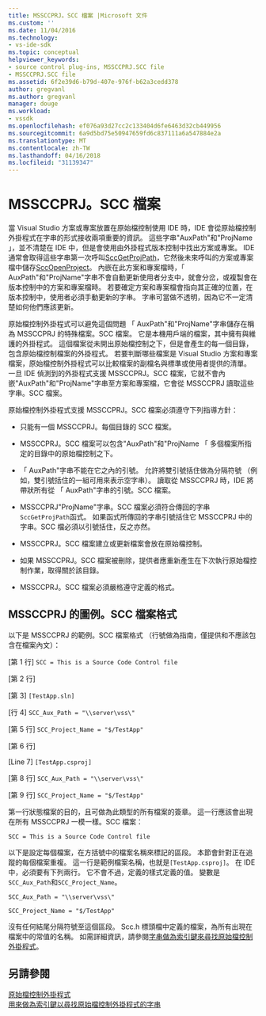 ```yaml
---
title: MSSCCPRJ。SCC 檔案 |Microsoft 文件
ms.custom: ''
ms.date: 11/04/2016
ms.technology:
- vs-ide-sdk
ms.topic: conceptual
helpviewer_keywords:
- source control plug-ins, MSSCCPRJ.SCC file
- MSSCCPRJ.SCC file
ms.assetid: 6f2e39d6-b79d-407e-976f-b62a3cedd378
author: gregvanl
ms.author: gregvanl
manager: douge
ms.workload:
- vssdk
ms.openlocfilehash: ef076a93d27cc2c133404d6fe6463d32cb449956
ms.sourcegitcommit: 6a9d5bd75e50947659fd6c837111a6a547884e2a
ms.translationtype: MT
ms.contentlocale: zh-TW
ms.lasthandoff: 04/16/2018
ms.locfileid: "31139347"
---
```

# <a name="mssccprjscc-file"></a>MSSCCPRJ。SCC 檔案
當 Visual Studio 方案或專案放置在原始檔控制使用 IDE 時，IDE 會從原始檔控制外掛程式在字串的形式接收兩項重要的資訊。 這些字串"AuxPath"和"ProjName 」，並不清楚在 IDE 中，但是會使用由外掛程式版本控制中找出方案或專案。 IDE 通常會取得這些字串第一次呼叫[SccGetProjPath](../extensibility/sccgetprojpath-function.md)，它然後未來呼叫的方案或專案檔中儲存[SccOpenProject](../extensibility/sccopenproject-function.md)。 內嵌在此方案和專案檔時，「 AuxPath"和"ProjName"字串不會自動更新使用者分支中，就會分岔，或複製會在版本控制中的方案和專案檔時。 若要確定方案和專案檔會指向其正確的位置，在版本控制中，使用者必須手動更新的字串。 字串可當做不透明，因為它不一定清楚如何他們應該更新。  
  
 原始檔控制外掛程式可以避免這個問題 「 AuxPath"和"ProjName"字串儲存在稱為 MSSCCPRJ 的特殊檔案。SCC 檔案。 它是本機用戶端的檔案，其中擁有與維護的外掛程式。 這個檔案從未開出原始檔控制之下，但是會產生的每一個目錄，包含原始檔控制檔案的外掛程式。 若要判斷哪些檔案是 Visual Studio 方案和專案檔案，原始檔控制外掛程式可以比較檔案的副檔名與標準或使用者提供的清單。 一旦 IDE 偵測到的外掛程式支援 MSSCCPRJ。SCC 檔案，它就不會內嵌"AuxPath"和"ProjName"字串至方案和專案檔，它會從 MSSCCPRJ 讀取這些字串。SCC 檔案。  
  
 原始檔控制外掛程式支援 MSSCCPRJ。SCC 檔案必須遵守下列指導方針：  
  
-   只能有一個 MSSCCPRJ。每個目錄的 SCC 檔案。  
  
-   MSSCCPRJ。SCC 檔案可以包含"AuxPath"和"ProjName 「 多個檔案所指定的目錄中的原始檔控制之下。  
  
-   「 AuxPath"字串不能在它之內的引號。 允許將雙引號括住做為分隔符號 （例如，雙引號括住的一組可用來表示空字串）。 讀取從 MSSCCPRJ 時，IDE 將帶狀所有從 「 AuxPath"字串的引號。SCC 檔案。  
  
-   MSSCCPRJ"ProjName"字串。SCC 檔案必須符合傳回的字串`SccGetProjPath`函式。 如果函式所傳回的字串引號括住它 MSSCCPRJ 中的字串。SCC 檔必須以引號括住，反之亦然。  
  
-   MSSCCPRJ。SCC 檔案建立或更新檔案會放在原始檔控制。  
  
-   如果 MSSCCPRJ。SCC 檔案被刪除，提供者應重新產生在下次執行原始檔控制作業，取得關於該目錄。  
  
-   MSSCCPRJ。SCC 檔案必須嚴格遵守定義的格式。  
  
## <a name="an-illustration-of-the-mssccprjscc-file-format"></a>MSSCCPRJ 的圖例。SCC 檔案格式  
 以下是 MSSCCPRJ 的範例。SCC 檔案格式 （行號做為指南，僅提供和不應該包含在檔案內文）：  
  
 [第 1 行] `SCC = This is a Source Code Control file`  
  
 [第 2 行]  
  
 [第 3] `[TestApp.sln]`  
  
 [行 4] `SCC_Aux_Path = "\\server\vss\"`  
  
 [第 5 行] `SCC_Project_Name = "$/TestApp"`  
  
 [第 6 行]  
  
 [Line 7] `[TestApp.csproj]`  
  
 [第 8 行] `SCC_Aux_Path = "\\server\vss\"`  
  
 [第 9 行] `SCC_Project_Name = "$/TestApp"`  
  
 第一行狀態檔案的目的，且可做為此類型的所有檔案的簽章。 這一行應該會出現在所有 MSSCCPRJ 一模一樣。SCC 檔案：  
  
 `SCC = This is a Source Code Control file`  
  
 以下是設定每個檔案，在方括號中的檔案名稱來標記的區段。 本節會針對正在追蹤的每個檔案重複。 這一行是範例檔案名稱，也就是`[TestApp.csproj]`。 在 IDE 中，必須要有下列兩行。 它不會不過，定義的樣式定義的值。 變數是`SCC_Aux_Path`和`SCC_Project_Name`。  
  
 `SCC_Aux_Path = "\\server\vss\"`  
  
 `SCC_Project_Name = "$/TestApp"`  
  
 沒有任何結尾分隔符號至這個區段。 Scc.h 標頭檔中定義的檔案，為所有出現在檔案中的常值的名稱。 如需詳細資訊，請參閱[字串做為索引鍵來尋找原始檔控制外掛程式](../extensibility/strings-used-as-keys-for-finding-a-source-control-plug-in.md)。  
  
## <a name="see-also"></a>另請參閱  
 [原始檔控制外掛程式](../extensibility/source-control-plug-ins.md)   
 [用來做為索引鍵以尋找原始檔控制外掛程式的字串](../extensibility/strings-used-as-keys-for-finding-a-source-control-plug-in.md)